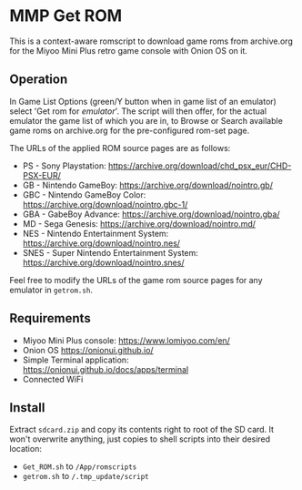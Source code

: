 # MMP Get ROM

This is a context-aware romscript to download game roms from archive.org for the Miyoo Mini Plus retro game console with Onion OS on it.


## Operation

In Game List Options (green/Y button when in game list of an emulator) select 'Get rom for _emulator_'.
The script will then offer, for the actual emulator the game list of which you are in, to Browse or
Search available game roms on archive.org for the pre-configured rom-set page.

The URLs of the applied ROM source pages are as follows:

- PS - Sony Playstation: https://archive.org/download/chd_psx_eur/CHD-PSX-EUR/
- GB - Nintendo GameBoy: https://archive.org/download/nointro.gb/
- GBC - Nintendo GameBoy Color: https://archive.org/download/nointro.gbc-1/
- GBA - GabeBoy Advance: https://archive.org/download/nointro.gba/
- MD - Sega Genesis: https://archive.org/download/nointro.md/
- NES - Nintendo Entertainment System: https://archive.org/download/nointro.nes/
- SNES - Super Nintendo Entertainment System: https://archive.org/download/nointro.snes/

Feel free to modify the URLs of the game rom source pages for any emulator in `getrom.sh`.


## Requirements

- Miyoo Mini Plus console: https://www.lomiyoo.com/en/
- Onion OS https://onionui.github.io/
- Simple Terminal application: https://onionui.github.io/docs/apps/terminal
- Connected WiFi


## Install

Extract `sdcard.zip` and copy its contents right to root of the SD card. It won't overwrite
anything, just copies to shell scripts into their desired location:

- `Get_ROM.sh` to `/App/romscripts`
- `getrom.sh` to `/.tmp_update/script`

